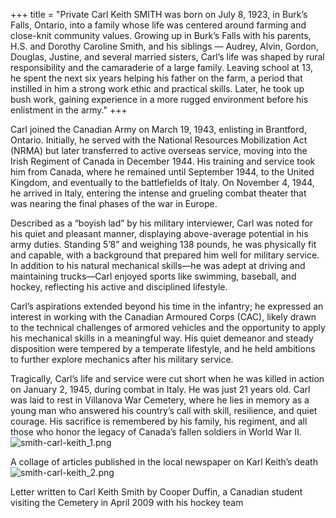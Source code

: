 +++
title = "Private Carl Keith SMITH was born on July 8, 1923, in Burk’s Falls, Ontario, into a family whose life was centered around farming and close-knit community values. Growing up in Burk’s Falls with his parents, H.S. and Dorothy Caroline Smith, and his siblings — Audrey, Alvin, Gordon, Douglas, Justine, and several married sisters, Carl’s life was shaped by rural responsibility and the camaraderie of a large family. Leaving school at 13, he spent the next six years helping his father on the farm, a period that instilled in him a strong work ethic and practical skills. Later, he took up bush work, gaining experience in a more rugged environment before his enlistment in the army."
+++


Carl joined the Canadian Army on March 19, 1943, enlisting in Brantford, Ontario. Initially, he served with the National Resources Mobilization Act (NRMA) but later transferred to active overseas service, moving into the Irish Regiment of Canada in December 1944. His training and service took him from Canada, where he remained until September 1944, to the United Kingdom, and eventually to the battlefields of Italy. On November 4, 1944, he arrived in Italy, entering the intense and grueling combat theater that was nearing the final phases of the war in Europe.

Described as a “boyish lad” by his military interviewer, Carl was noted for his quiet and pleasant manner, displaying above-average potential in his army duties. Standing 5’8” and weighing 138 pounds, he was physically fit and capable, with a background that prepared him well for military service. In addition to his natural mechanical skills—he was adept at driving and maintaining trucks—Carl enjoyed sports like swimming, baseball, and hockey, reflecting his active and disciplined lifestyle.

Carl’s aspirations extended beyond his time in the infantry; he expressed an interest in working with the Canadian Armoured Corps (CAC), likely drawn to the technical challenges of armored vehicles and the opportunity to apply his mechanical skills in a meaningful way. His quiet demeanor and steady disposition were tempered by a temperate lifestyle, and he held ambitions to further explore mechanics after his military service.

Tragically, Carl’s life and service were cut short when he was killed in action on January 2, 1945, during combat in Italy. He was just 21 years old. Carl was laid to rest in Villanova War Cemetery, where he lies in memory as a young man who answered his country’s call with skill, resilience, and quiet courage. His sacrifice is remembered by his family, his regiment, and all those who honor the legacy of Canada’s fallen soldiers in World War II.
![smith-carl-keith_1.png](/images/Soldiers/smith-carl-keith_1.png)


A collage of articles published in the local newspaper on Karl Keith’s death
![smith-carl-keith_2.png](/images/Soldiers/smith-carl-keith_2.png)

Letter written to Carl Keith Smith by Cooper Duffin, a Canadian student visiting the Cemetery in April 2009 with his hockey team
